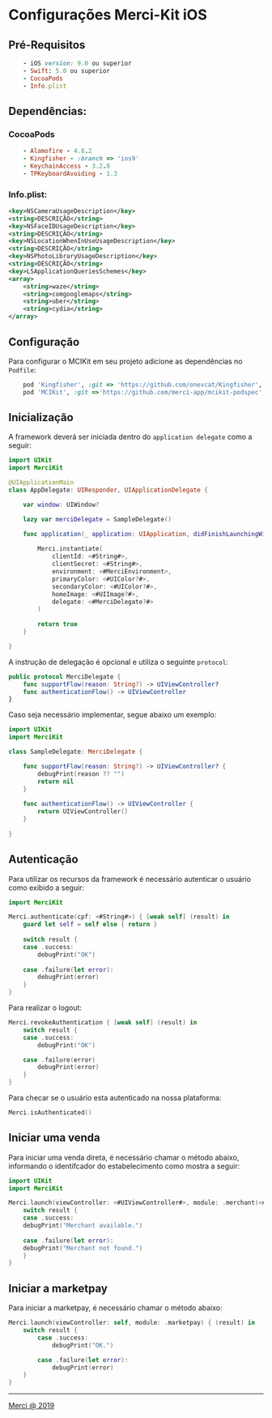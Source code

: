 # Configurações Merci-Kit iOS

## Pré-Requisitos
````ruby
    - iOS version: 9.0 ou superior
    - Swift: 5.0 ou superior
    - CocoaPods
    - Info.plist
````

## Dependências:

### CocoaPods
````ruby
    - Alamofire - 4.8.2
    - Kingfisher - :branch => 'ios9'
    - KeychainAccess - 3.2.0
    - TPKeyboardAvoiding - 1.3
````

### Info.plist:
````xml
<key>NSCameraUsageDescription</key>
<string>DESCRIÇÃO</string>
<key>NSFaceIDUsageDescription</key>
<string>DESCRIÇÃO</string>
<key>NSLocationWhenInUseUsageDescription</key>
<string>DESCRIÇÃO</string>
<key>NSPhotoLibraryUsageDescription</key>
<string>DESCRIÇÃO</string>
<key>LSApplicationQueriesSchemes</key>
<array>
    <string>waze</string>
    <string>comgooglemaps</string>
    <string>uber</string>
    <string>cydia</string>
</array>
````

## Configuração
Para configurar o MCIKit em seu projeto adicione as dependências no `Podfile`:

```ruby
    pod 'Kingfisher', :git => 'https://github.com/onevcat/Kingfisher', :branch => 'ios9'
    pod 'MCIKit', :git =>'https://github.com/merci-app/mcikit-podspec', :tag => "1.1.9"
```

## Inicialização
A framework deverá ser iniciada dentro do `application delegate` como a seguir:

````swift
import UIKit
import MerciKit

@UIApplicationMain
class AppDelegate: UIResponder, UIApplicationDelegate {

    var window: UIWindow?

    lazy var merciDelegate = SampleDelegate()

    func application(_ application: UIApplication, didFinishLaunchingWithOptions launchOptions: [UIApplication.LaunchOptionsKey: Any]?) -> Bool {
       
        Merci.instantiate(
            clientId: <#String#>,
            clientSecret: <#String#>,
            environment: <#MerciEnvironment>,
            primaryColor: <#UIColor?#>,
            secondaryColor: <#UIColor?#>,
            homeImage: <#UIImage?#>,
            delegate: <#MerciDelegate?#>
        )
        
        return true
    }

}
````

A instrução de delegação é opcional e utiliza o seguinte `protocol`:
````swift
public protocol MerciDelegate {
    func supportFlow(reason: String?) -> UIViewController?
    func authenticationFlow() -> UIViewController
}
````

Caso seja necessário implementar, segue abaixo um exemplo:
````swift
import UIKit
import MerciKit

class SampleDelegate: MerciDelegate {

    func supportFlow(reason: String?) -> UIViewController? {
        debugPrint(reason ?? "")
        return nil
    }
    
    func authenticationFlow() -> UIViewController {
        return UIViewController()
    }
    
}
````

## Autenticação

Para utilizar os recursos da framework é necessário autenticar o usuário como exibido a seguir:
````swift
import MerciKit

Merci.authenticate(cpf: <#String#>) { [weak self] (result) in
    guard let self = self else { return }
  
    switch result {
    case .success:
        debugPrint("OK")
    
    case .failure(let error):
        debugPrint(error)
    }
}
````

Para realizar o logout:
````swift
Merci.revokeAuthentication { [weak self] (result) in
    switch result {
    case .success:
        debugPrint("OK")

    case .failure(error)
        debugPrint(error)
    }
}
````

Para checar se o usuário esta autenticado na nossa plataforma:
````swift
Merci.isAuthenticated()
````


## Iniciar uma venda

Para iniciar uma venda direta, é necessário chamar o método abaixo, informando o identifcador do estabelecimento como mostra a seguir:
````swift
import UIKit
import MerciKit

Merci.launch(viewController: <#UIViewController#>, module: .merchant(<#merchant id: String#>)) { result in 
    switch result {
    case .success:
    debugPrint("Merchant available.")
    
    case .failure(let error):
    debugPrint("Merchant not found.")
    }
}
````

## Iniciar a marketpay

Para iniciar a marketpay, é necessário chamar o método abaixo:

````swift
Merci.launch(viewController: self, module: .marketpay) { (result) in
    switch result {
        case .success:
            debugPrint("OK.")

        case .failure(let error):
            debugPrint(error)
    }
}
````

---

[Merci @ 2019](https://merci.com.br)
